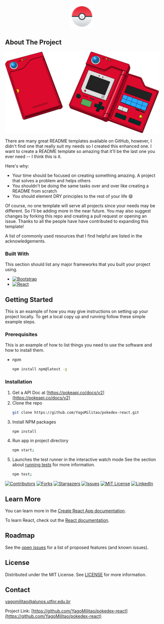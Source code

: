 <!-- PROJECT LOGO -->
<br />
<p align="center">
  <a href="https://raw.githubusercontent.com/YagoMilitao/pokedex-react/master/public/favicon.ico.png">
    <img src="public/favicon.ico.png" alt="Logo" width="80" height="80">
  </a>


<!-- ABOUT THE PROJECT -->
## About The Project

[![Product Name Screen Shot][product-screenshot]](https://example.com)

There are many great README templates available on GitHub, however, I didn't find one that really suit my needs so I created this enhanced one. I want to create a README template so amazing that it'll be the last one you ever need -- I think this is it.

Here's why:
* Your time should be focused on creating something amazing. A project that solves a problem and helps others
* You shouldn't be doing the same tasks over and over like creating a README from scratch
* You should element DRY principles to the rest of your life :smile:

Of course, no one template will serve all projects since your needs may be different. So I'll be adding more in the near future. You may also suggest changes by forking this repo and creating a pull request or opening an issue. Thanks to all the people have have contributed to expanding this template!

A list of commonly used resources that I find helpful are listed in the acknowledgements.

### Built With

This section should list any major frameworks that you built your project using.
* [![Bootstrap][Bootstrap.com]][Bootstrap-url]
* [![React][React.js]][React-url]



<!-- GETTING STARTED -->
## Getting Started

This is an example of how you may give instructions on setting up your project locally.
To get a local copy up and running follow these simple example steps.

### Prerequisites

This is an example of how to list things you need to use the software and how to install them.
* npm
  ```sh
  npm install npm@latest -g
  ```

### Installation

1. Get a API Doc at [https://pokeapi.co/docs/v2](https://pokeapi.co/docs/v2)
2. Clone the repo
   ```sh
   git clone https://github.com/YagoMilitao/pokedex-react.git
   ```
3. Install NPM packages
   ```sh
   npm install
   ```
4. Run app in project directory
   ```sh
   npm start;
   ```
5. Launches the test runner in the interactive watch mode See the section about [running tests](https://facebook.github.io/create-react-app/docs/running-tests) for more information.
   ```sh
   npm test;
   ```






<!-- PROJECT SHIELDS -->
<!--
*** I'm using markdown "reference style" links for readability.
*** Reference links are enclosed in brackets [ ] instead of parentheses ( ).
*** See the bottom of this document for the declaration of the reference variables
*** for contributors-url, forks-url, etc. This is an optional, concise syntax you may use.
*** https://www.markdownguide.org/basic-syntax/#reference-style-links
-->
[![Contributors][contributors-shield]][contributors-url]
[![Forks][forks-shield]][forks-url]
[![Stargazers][stars-shield]][stars-url]
[![Issues][issues-shield]][issues-url]
[![MIT License][license-shield]][license-url]
[![LinkedIn][linkedin-shield]][linkedin-url]


## Learn More

You can learn more in the [Create React App documentation](https://facebook.github.io/create-react-app/docs/getting-started).

To learn React, check out the [React documentation](https://reactjs.org/).
<!--
*** Thanks for checking out the Best-README-Template. If you have a suggestion
*** that would make this better, please fork the repo and create a pull request
*** or simply open an issue with the tag "enhancement".
*** Thanks again! Now go create something AMAZING! :D
-->


<!-- ROADMAP -->
## Roadmap

See the [open issues](https://github.com/othneildrew/Best-README-Template/issues) for a list of proposed features (and known issues).





<!-- LICENSE -->
## License

Distributed under the MIT License. See [LICENSE](https://docs.github.com/en/repositories/managing-your-repositorys-settings-and-features/customizing-your-repository/licensing-a-repository) for more information.



<!-- CONTACT -->
## Contact

yagomilitao@alunos.utfpr.edu.br

Project Link: [https://github.com/YagoMilitao/pokedex-react](https://github.com/YagoMilitao/pokedex-react)



<!-- ACKNOWLEDGEMENTS -->
<!--## Acknowledgements-->
<!-- * [GitHub Emoji Cheat Sheet](https://www.webpagefx.com/tools/emoji-cheat-sheet) -->
<!-- * [Img Shields](https://shields.io) -->
<!-- * [Choose an Open Source License](https://choosealicense.com) -->
<!-- * [GitHub Pages](https://pages.github.com) -->
<!-- * [Animate.css](https://daneden.github.io/animate.css) -->
<!-- * [Loaders.css](https://connoratherton.com/loaders) -->
<!-- * [Slick Carousel](https://kenwheeler.github.io/slick) -->
<!-- * [Smooth Scroll](https://github.com/cferdinandi/smooth-scroll) -->
<!-- * [Sticky Kit](http://leafo.net/sticky-kit) -->
<!-- * [JVectorMap](http://jvectormap.com) -->
<!-- * [Font Awesome](https://fontawesome.com) -->




<!-- MARKDOWN LINKS & IMAGES -->
<!-- https://www.markdownguide.org/basic-syntax/#reference-style-links -->
[contributors-shield]: https://img.shields.io/github/contributors/YagoMilitao/pokedex-react.svg?style=for-the-badge
[contributors-url]: https://github.com/YagoMilitao/pokedex-react/graphs/contributors
[forks-shield]: https://img.shields.io/github/forks/YagoMilitao/pokedex-react.svg?style=for-the-badge
[forks-url]: https://github.com/YagoMilitao/pokedex-react/network/members
[stars-shield]: https://img.shields.io/github/stars/YagoMilitao/pokedex-react.svg?style=for-the-badge
[stars-url]: https://github.com/YagoMilitao/pokedex-react/stargazers
[issues-shield]: https://img.shields.io/github/issues/YagoMilitao/pokedex-react.svg?style=for-the-badge
[issues-url]: https://github.com/YagoMilitao/pokedex-react/issues
[license-shield]: https://img.shields.io/github/license/YagoMilitao/pokedex-react.svg?style=for-the-badge
[license-url]: https://github.com/YagoMilitaopokedex-react/blob/master/LICENSE.txt
[linkedin-shield]: https://img.shields.io/badge/-LinkedIn-black.svg?style=for-the-badge&logo=linkedin&colorB=555
[linkedin-url]: https://linkedin.com/in/YagoMilitao
[React.js]: https://img.shields.io/badge/React-20232A?style=for-the-badge&logo=react&logoColor=61DAFB
[React-url]: https://reactjs.org/
[Bootstrap.com]: https://img.shields.io/badge/Bootstrap-563D7C?style=for-the-badge&logo=bootstrap&logoColor=white
[Bootstrap-url]: https://getbootstrap.com

[product-screenshot]: public/Pokedex.png

